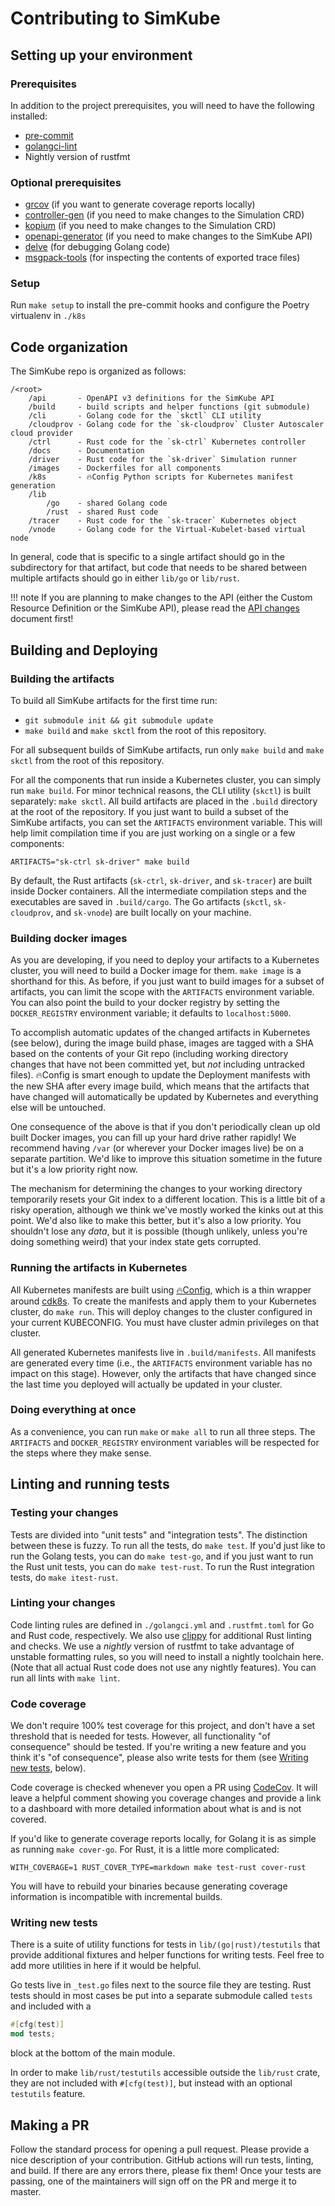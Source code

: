 <!--
project: SimKube
template: docs.html
-->

# Contributing to SimKube

## Setting up your environment

### Prerequisites

In addition to the project prerequisites, you will need to have the following installed:

- [pre-commit](https://pre-commit.com)
- [golangci-lint](https://golangci-lint.run/)
- Nightly version of rustfmt

### Optional prerequisites

- [grcov](https://github.com/mozilla/grcov) (if you want to generate coverage reports locally)
- [controller-gen](https://book.kubebuilder.io/reference/controller-gen.html) (if you need to make changes to the
  Simulation CRD)
- [kopium](https://github.com/kube-rs/kopium) (if you need to make changes to the Simulation CRD)
- [openapi-generator](https://openapi-generator.tech) (if you need to make changes to the SimKube API)
- [delve](https://github.com/go-delve/delve) (for debugging Golang code)
- [msgpack-tools](https://github.com/ludocode/msgpack-tools) (for inspecting the contents of exported trace files)

### Setup

Run `make setup` to install the pre-commit hooks and configure the Poetry virtualenv in `./k8s`

## Code organization

The SimKube repo is organized as follows:

```
/<root>
    /api       - OpenAPI v3 definitions for the SimKube API
    /build     - build scripts and helper functions (git submodule)
    /cli       - Golang code for the `skctl` CLI utility
    /cloudprov - Golang code for the `sk-cloudprov` Cluster Autoscaler cloud provider
    /ctrl      - Rust code for the `sk-ctrl` Kubernetes controller
    /docs      - Documentation
    /driver    - Rust code for the `sk-driver` Simulation runner
    /images    - Dockerfiles for all components
    /k8s       - 🔥Config Python scripts for Kubernetes manifest generation
    /lib
        /go    - shared Golang code
        /rust  - shared Rust code
    /tracer    - Rust code for the `sk-tracer` Kubernetes object
    /vnode     - Golang code for the Virtual-Kubelet-based virtual node
```

In general, code that is specific to a single artifact should go in the subdirectory for that artifact, but code that
needs to be shared between multiple artifacts should go in either `lib/go` or `lib/rust`.

!!! note
    If you are planning to make changes to the API (either the Custom Resource Definition or the SimKube API), please read
    the [API changes](./api_changes.md) document first!

## Building and Deploying

### Building the artifacts

To build all SimKube artifacts for the first time run:
- `git submodule init && git submodule update`
- `make build` and `make skctl` from the root of this repository.

For all subsequent builds of SimKube artifacts, run only `make build` and `make skctl` from the root of this repository.

For all the components that run inside a Kubernetes cluster, you can simply run `make build`.  For minor technical
reasons, the CLI utility (`skctl`) is built separately: `make skctl`.  All build artifacts are placed in the `.build`
directory at the root of the repository.  If you just want to build a subset of the SimKube artifacts, you can set the
`ARTIFACTS` environment variable.  This will help limit compilation time if you are just working on a single or a few
components:

```
ARTIFACTS="sk-ctrl sk-driver" make build
```

By default, the Rust artifacts (`sk-ctrl`, `sk-driver`, and `sk-tracer`) are built inside Docker containers.  All the
intermediate compilation steps and the executables are saved in `.build/cargo`.  The Go artifacts (`skctl`,
`sk-cloudprov`, and `sk-vnode`) are built locally on your machine.

### Building docker images

As you are developing, if you need to deploy your artifacts to a Kubernetes cluster, you will need to build a Docker
image for them.  `make image` is a shorthand for this.  As before, if you just want to build images for a subset of
artifacts, you can limit the scope with the `ARTIFACTS` environment variable.  You can also point the build to your
docker registry by setting the `DOCKER_REGISTRY` environment variable; it defaults to `localhost:5000`.

To accomplish automatic updates of the changed artifacts in Kubernetes (see below), during the image build phase, images
are tagged with a SHA based on the contents of your Git repo (including working directory changes that have not been
committed yet, but _not_ including untracked files).  🔥Config is smart enough to update the Deployment manifests with
the new SHA after every image build, which means that the artifacts that have changed will automatically be updated by
Kubernetes and everything else will be untouched.

One consequence of the above is that if you don't periodically clean up old built Docker images, you can fill up your
hard drive rather rapidly!  We recommend having `/var` (or wherever your Docker images live) be on a separate partition.
We'd like to improve this situation sometime in the future but it's a low priority right now.

The mechanism for determining the changes to your working directory temporarily resets your Git index to a different
location.  This is a little bit of a risky operation, although we think we've mostly worked the kinks out at this point.
We'd also like to make this better, but it's also a low priority.  You shouldn't lose any _data_, but it is possible
(though unlikely, unless you're doing something weird) that your index state gets corrupted.

### Running the artifacts in Kubernetes

All Kubernetes manifests are built using [🔥Config](https://github.com/acrlabs/fireconfig), which is a thin wrapper
around [cdk8s](https://cdk8s.io).  To create the manifests and apply them to your Kubernetes cluster, do `make run`.
This will deploy changes to the cluster configured in your current KUBECONFIG.  You must have cluster admin privileges
on that cluster.

All generated Kubernetes manifests live in `.build/manifests`.  All manifests are generated every time (i.e., the
`ARTIFACTS` environment variable has no impact on this stage).  However, only the artifacts that have changed since the
last time you deployed will actually be updated in your cluster.

### Doing everything at once

As a convenience, you can run `make` or `make all` to run all three steps.  The `ARTIFACTS` and `DOCKER_REGISTRY`
environment variables will be respected for the steps where they make sense.

## Linting and running tests

### Testing your changes

Tests are divided into "unit tests" and "integration tests".  The distinction between these is fuzzy.  To run all the
tests, do `make test`.  If you'd just like to run the Golang tests, you can do `make test-go`, and if you just want to
run the Rust unit tests, you can do `make test-rust`.  To run the Rust integration tests, do `make itest-rust`.

### Linting your changes

Code linting rules are defined in `./golangci.yml` and `.rustfmt.toml` for Go and Rust code, respectively.  We also use
[clippy](https://doc.rust-lang.org/stable/clippy/usage.html) for additional Rust linting and checks.  We use a _nightly_
version of rustfmt to take advantage of unstable formatting rules, so you will need to install a nightly toolchain here.
(Note that all actual Rust code does not use any nightly features).  You can run all lints with `make lint`.

### Code coverage

We don't require 100% test coverage for this project, and don't have a set threshold that is needed for tests.  However,
all functionality "of consequence" should be tested.  If you're writing a new feature and you think it's "of
consequence", please also write tests for them (see [Writing new tests](#writing-new-tests), below).

Code coverage is checked whenever you open a PR using [CodeCov](https://about.codecov.io).  It will leave a helpful
comment showing you coverage changes and provide a link to a dashboard with more detailed information about what is and
is not covered.

If you'd like to generate coverage reports locally, for Golang it is as simple as running `make cover-go`.  For Rust, it
is a little more complicated:

```
WITH_COVERAGE=1 RUST_COVER_TYPE=markdown make test-rust cover-rust
```

You will have to rebuild your binaries because generating coverage information is incompatible with incremental
builds.

### Writing new tests

There is a suite of utility functions for tests in `lib/(go|rust)/testutils` that provide additional fixtures and helper
functions for writing tests.  Feel free to add more utilities in here if it would be helpful.

Go tests live in `_test.go` files next to the source file they are testing.  Rust tests should in most cases be put into
a separate submodule called `tests` and included with a

```rust
#[cfg(test)]
mod tests;
```

block at the bottom of the main module.

In order to make `lib/rust/testutils` accessible outside the `lib/rust` crate, they are not included with
`#[cfg(test)]`, but instead with an optional `testutils` feature.

## Making a PR

Follow the standard process for opening a pull request.  Please provide a nice description of your contribution.  GitHub
actions will run tests, linting, and build.  If there are any errors there, please fix them!  Once your tests are
passing, one of the maintainers will sign off on the PR and merge it to master.
